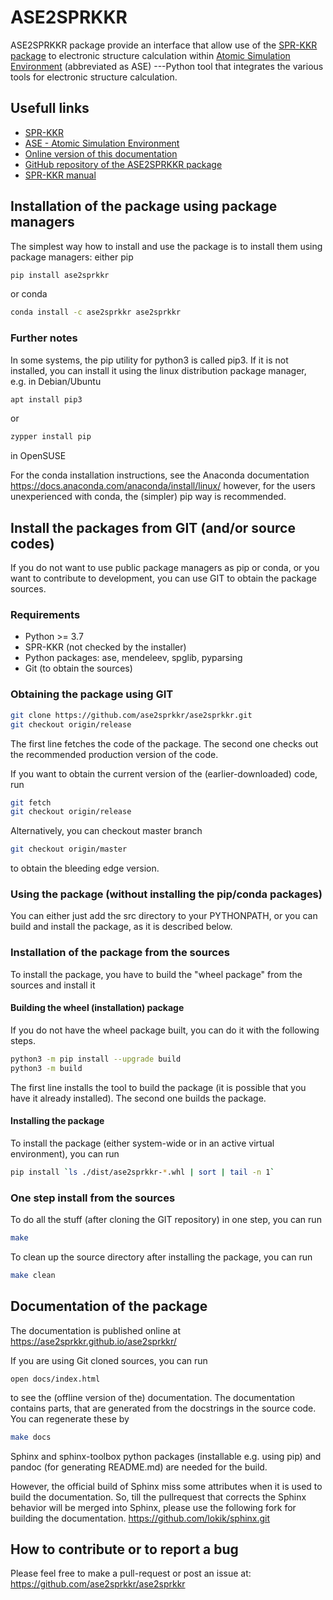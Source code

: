 # ASE2SPRKKR

ASE2SPRKKR package provide an interface that allow use of the [SPR-KKR
package](https://www.ebert.cup.uni-muenchen.de/index.php/en/software-en/13-sprkkr)
to electronic structure calculation within [Atomic Simulation
Environment](https://wiki.fysik.dtu.dk/ase/) (abbreviated as ASE)
\-\--Python tool that integrates the various tools for electronic
structure calculation.

## Usefull links

-   [SPR-KKR](https://ebert.cup.uni-muenchen.de/index.php/en/software-en/13-sprkkr)
-   [ASE - Atomic Simulation
    Environment](https://wiki.fysik.dtu.dk/ase/)
-   [Online version of this
    documentation](https://ase2sprkkr.github.io/ase2sprkkr/)
-   [GitHub repository of the ASE2SPRKKR
    package](https://github.com/ase2sprkkr/ase2sprkkr/)
-   [SPR-KKR
    manual](https://www.ebert.cup.uni-muenchen.de/index.php/en/repository/func-startdown/251/lang,en-gb/)

## Installation of the package using package managers

The simplest way how to install and use the package is to install them
using package managers: either pip

``` bash
pip install ase2sprkkr
```

or conda

``` bash
conda install -c ase2sprkkr ase2sprkkr
```

### Further notes

In some systems, the pip utility for python3 is called pip3. If it is
not installed, you can install it using the linux distribution package
manager, e.g. in Debian/Ubuntu

``` bash
apt install pip3
```

or

``` bash
zypper install pip
```

in OpenSUSE

For the conda installation instructions, see the Anaconda documentation
<https://docs.anaconda.com/anaconda/install/linux/> however, for the
users unexperienced with conda, the (simpler) pip way is recommended.

## Install the packages from GIT (and/or source codes)

If you do not want to use public package managers as pip or conda, or
you want to contribute to development, you can use GIT to obtain the
package sources.

### Requirements

-   Python \>= 3.7
-   SPR-KKR (not checked by the installer)
-   Python packages: ase, mendeleev, spglib, pyparsing
-   Git (to obtain the sources)

### Obtaining the package using GIT

``` bash
git clone https://github.com/ase2sprkkr/ase2sprkkr.git
git checkout origin/release
```

The first line fetches the code of the package. The second one checks
out the recommended production version of the code.

If you want to obtain the current version of the (earlier-downloaded)
code, run

``` bash
git fetch
git checkout origin/release
```

Alternatively, you can checkout master branch

``` bash
git checkout origin/master
```

to obtain the bleeding edge version.

### Using the package (without installing the pip/conda packages)

You can either just add the src directory to your PYTHONPATH, or you can
build and install the package, as it is described below.

### Installation of the package from the sources

To install the package, you have to build the "wheel package" from the
sources and install it

#### Building the wheel (installation) package

If you do not have the wheel package built, you can do it with the
following steps.

``` bash
python3 -m pip install --upgrade build
python3 -m build
```

The first line installs the tool to build the package (it is possible
that you have it already installed). The second one builds the package.

#### Installing the package

To install the package (either system-wide or in an active virtual
environment), you can run

``` bash
pip install `ls ./dist/ase2sprkkr-*.whl | sort | tail -n 1`
```

### One step install from the sources

To do all the stuff (after cloning the GIT repository) in one step, you
can run

``` bash
make
```

To clean up the source directory after installing the package, you can
run

``` bash
make clean
```

## Documentation of the package

The documentation is published online at
<https://ase2sprkkr.github.io/ase2sprkkr/>

If you are using Git cloned sources, you can run

    open docs/index.html

to see the (offline version of the) documentation. The documentation
contains parts, that are generated from the docstrings in the source
code. You can regenerate these by

``` bash
make docs
```

Sphinx and sphinx-toolbox python packages (installable e.g. using pip)
and pandoc (for generating README.md) are needed for the build.

However, the official build of Sphinx miss some attributes when it is
used to build the documentation. So, till the pullrequest that corrects
the Sphinx behavior will be merged into Sphinx, please use the following
fork for building the documentation.
<https://github.com/lokik/sphinx.git>

## How to contribute or to report a bug

Please feel free to make a pull-request or post an issue at:
<https://github.com/ase2sprkkr/ase2sprkkr>
